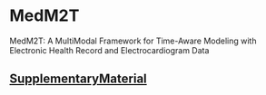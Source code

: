 # MedM2T
MedM2T: A MultiModal Framework for Time-Aware Modeling with Electronic Health Record and Electrocardiogram Data

## [SupplementaryMaterial](SupplementaryMaterial/SupplementaryMaterial.pdf)

